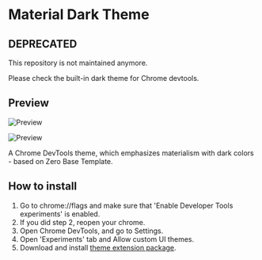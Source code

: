 # Material Dark Theme

## DEPRECATED
This repository is not maintained anymore.

Please check the built-in dark theme for Chrome devtools. 

## Preview
![Preview](https://github.com/nitayneeman/material-dark-devtools/blob/master/previews/first_preview.png)

![Preview](https://github.com/nitayneeman/material-dark-devtools/blob/master/previews/second_preview.png)

A Chrome DevTools theme, which emphasizes materialism with dark colors - based on Zero Base Template.

## How to install
  1. Go to chrome://flags and make sure that 'Enable Developer Tools experiments' is enabled.
  2. If you did step 2, reopen your chrome.
  3. Open Chrome DevTools, and go to Settings.
  4. Open 'Experiments' tab and Allow custom UI themes.
  5. Download and install <a href="https://chrome.google.com/webstore/detail/material-dark-devtools-th/bcblfajekgfjcehefnjokalkodjcekmh?utm_source=chrome-ntp-icon">theme extension package</a>.

